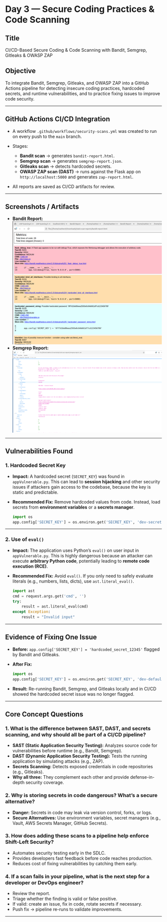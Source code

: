 # Day 3 — Secure Coding Practices & Code Scanning

## Title

CI/CD-Based Secure Coding & Code Scanning with Bandit, Semgrep, Gitleaks & OWASP ZAP

## Objective

To integrate Bandit, Semgrep, Gitleaks, and OWASP ZAP into a GitHub Actions pipeline for detecting insecure coding practices, hardcoded secrets, and runtime vulnerabilities, and to practice fixing issues to improve code security.

---

## GitHub Actions CI/CD Integration

* A workflow `.github/workflows/security-scans.yml` was created to run on every push to the `main` branch.
* Stages:

  * **Bandit scan** → generates `bandit-report.html`.
  * **Semgrep scan** → generates `semgrep-report.json`.
  * **Gitleaks scan** → detects hardcoded secrets.
  * **OWASP ZAP scan (DAST)** → runs against the Flask app on `http://localhost:5000` and generates `zap-report.html`.
* All reports are saved as CI/CD artifacts for review.

---

## Screenshots / Artifacts

* **Bandit Report:** ![bandir report Summary](Screenshots/BanditScanningImage.png)
* **Semgrep Report:** ![Semgrep report Summary](Screenshots/SemgrepScanning.png)

---

## Vulnerabilities Found

### 1. Hardcoded Secret Key

* **Impact:**
  A hardcoded secret (`SECRET_KEY`) was found in `appVulnerable.py`. This can lead to **session hijacking** and other security issues if attackers gain access to the codebase, because the key is static and predictable.
* **Recommended Fix:**
  Remove hardcoded values from code. Instead, load secrets from **environment variables** or a **secrets manager**.

  ```python
  import os
  app.config['SECRET_KEY'] = os.environ.get('SECRET_KEY', 'dev-secret')
  ```

---

### 2. Use of `eval()`

* **Impact:**
  The application uses Python’s `eval()` on user input in `appVulnerable.py`. This is highly dangerous because an attacker can execute **arbitrary Python code**, potentially leading to **remote code execution (RCE)**.
* **Recommended Fix:**
  Avoid `eval()`. If you only need to safely evaluate literals (e.g., numbers, lists, dicts), use `ast.literal_eval()`.

  ```python
  import ast
  cmd = request.args.get('cmd', '')
  try:
      result = ast.literal_eval(cmd)
  except Exception:
      result = "Invalid input"
  ```

---

## Evidence of Fixing One Issue

* **Before:** `app.config['SECRET_KEY'] = 'hardcoded_secret_12345'` flagged by Bandit and Gitleaks.
* **After Fix:**

  ```python
  import os
  app.config['SECRET_KEY'] = os.environ.get('SECRET_KEY', 'dev-default-secret')
  ```
* **Result:** Re-running Bandit, Semgrep, and Gitleaks locally and in CI/CD showed the hardcoded secret issue was no longer flagged.

---

## Core Concept Questions

### 1. What is the difference between SAST, DAST, and secrets scanning, and why should all be part of a CI/CD pipeline?

* **SAST (Static Application Security Testing):** Analyzes source code for vulnerabilities before runtime (e.g., Bandit, Semgrep).
* **DAST (Dynamic Application Security Testing):** Tests the running application by simulating attacks (e.g., ZAP).
* **Secrets Scanning:** Detects exposed credentials in code repositories (e.g., Gitleaks).
* **Why all three:** They complement each other and provide defense-in-depth security coverage.

### 2. Why is storing secrets in code dangerous? What’s a secure alternative?

* **Danger:** Secrets in code may leak via version control, forks, or logs.
* **Secure Alternatives:** Use environment variables, secret managers (e.g., Vault, AWS Secrets Manager, GitHub Secrets).

### 3. How does adding these scans to a pipeline help enforce Shift-Left Security?

* Automates security testing early in the SDLC.
* Provides developers fast feedback before code reaches production.
* Reduces cost of fixing vulnerabilities by catching them early.

### 4. If a scan fails in your pipeline, what is the next step for a developer or DevOps engineer?

* Review the report.
* Triage whether the finding is valid or false positive.
* If valid: create an issue, fix in code, rotate secrets if necessary.
* Push fix → pipeline re-runs to validate improvements.

---
